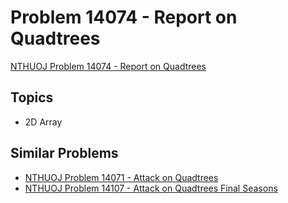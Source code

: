 # Problem 14074 - Report on Quadtrees
[NTHUOJ Problem 14074 - Report on Quadtrees](https://acm.cs.nthu.edu.tw/problem/14074/)

## Topics
- 2D Array

## Similar Problems
- [NTHUOJ Problem 14071 - Attack on Quadtrees](https://acm.cs.nthu.edu.tw/problem/14071/)
- [NTHUOJ Problem 14107 - Attack on Quadtrees Final Seasons](https://acm.cs.nthu.edu.tw/problem/14107/)
